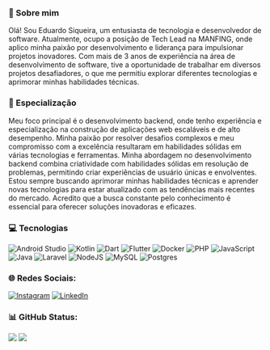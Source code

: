 ### 👋 Sobre mim 
Olá! Sou Eduardo Siqueira, um entusiasta de tecnologia e desenvolvedor de software. Atualmente, ocupo a posição de Tech Lead na MANFING, onde aplico minha paixão por desenvolvimento e liderança para impulsionar projetos inovadores.
Com mais de 3 anos de experiência na área de desenvolvimento de software, tive a oportunidade de trabalhar em diversos projetos desafiadores, o que me permitiu explorar diferentes tecnologias e aprimorar minhas habilidades técnicas.

### 🚀 Especialização
Meu foco principal é o desenvolvimento backend, onde tenho experiência e especialização na construção de aplicações web escaláveis e de alto desempenho. Minha paixão por resolver desafios complexos e meu compromisso com a excelência resultaram em habilidades sólidas em várias tecnologias e ferramentas.
Minha abordagem no desenvolvimento backend combina criatividade com habilidades sólidas em resolução de problemas, permitindo criar experiências de usuário únicas e envolventes.
Estou sempre buscando aprimorar minhas habilidades técnicas e aprender novas tecnologias para estar atualizado com as tendências mais recentes do mercado. Acredito que a busca constante pelo conhecimento é essencial para oferecer soluções inovadoras e eficazes.

### 💻 Tecnologias
![Android Studio](https://img.shields.io/badge/Android%20Studio-3DDC84.svg?style=for-the-badge&logo=android-studio&logoColor=white) ![Kotlin](https://img.shields.io/badge/kotlin-%237F52FF.svg?style=for-the-badge&logo=kotlin&logoColor=white) ![Dart](https://img.shields.io/badge/dart-%230175C2.svg?style=for-the-badge&logo=dart&logoColor=white) ![Flutter](https://img.shields.io/badge/Flutter-%2302569B.svg?style=for-the-badge&logo=Flutter&logoColor=white) ![Docker](https://img.shields.io/badge/docker-%230db7ed.svg?style=for-the-badge&logo=docker&logoColor=white) ![PHP](https://img.shields.io/badge/php-%23777BB4.svg?style=for-the-badge&logo=php&logoColor=white) ![JavaScript](https://img.shields.io/badge/javascript-%23323330.svg?style=for-the-badge&logo=javascript&logoColor=%23F7DF1E) ![Java](https://img.shields.io/badge/java-%23ED8B00.svg?style=for-the-badge&logo=openjdk&logoColor=white) ![Laravel](https://img.shields.io/badge/laravel-%23FF2D20.svg?style=for-the-badge&logo=laravel&logoColor=white) ![NodeJS](https://img.shields.io/badge/node.js-6DA55F?style=for-the-badge&logo=node.js&logoColor=white) ![MySQL](https://img.shields.io/badge/mysql-%2300f.svg?style=for-the-badge&logo=mysql&logoColor=white) ![Postgres](https://img.shields.io/badge/postgres-%23316192.svg?style=for-the-badge&logo=postgresql&logoColor=white) 

### 🌐 Redes Sociais:
<a href="https://www.instagram.com/eduh.siqueira/" target="_blank"><img src="https://img.shields.io/badge/Instagram-%23E4405F.svg?logo=Instagram&logoColor=white" alt="Instagram"></a> <a href="https://www.linkedin.com/in/eduardo-siqueira-a997861a1/" target="_blank"><img src="https://img.shields.io/badge/LinkedIn-%230077B5.svg?logo=linkedin&logoColor=white" alt="LinkedIn"></a>

### 📊 GitHub Status:
<img src="https://streak-stats.demolab.com/?user=DukaSiqueira&theme=dark&exclude_days=Sun%2CSat"/> <img src="https://github-readme-stats-wheat-two-53.vercel.app/api/top-langs/?username=DukaSiqueira&theme=dark&hide_border=false&include_all_commits=true&count_private=true&layout=compact"/>
